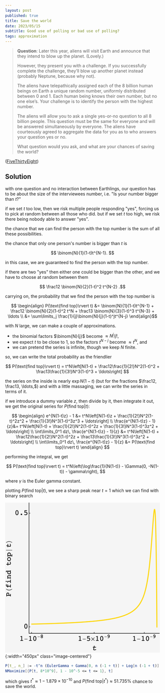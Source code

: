 ```yaml
---
layout: post
published: true
title: Save the world
date: 2023/05/15
subtitle: Good use of polling or bad use of polling?
tags: approximation 
---
```


>**Question**: Later this year, aliens will visit Earth and announce that they intend to blow up the planet. (Lovely.)
>
>However, they present you with a challenge. If you successfully complete the challenge, they’ll blow up another planet instead (probably Neptune, because why not).
>
>The aliens have telepathically assigned each of the 8 billion human beings on Earth a unique random number, uniformly distributed between $0$ and $1.$ Each human being knows their own number, but no one else’s. Your challenge is to identify the person with the highest number.
>
>The aliens will allow you to ask a single yes-or-no question to all $8$ billion people. This question must be the same for everyone and will be answered simultaneously by everyone. The aliens have courteously agreed to aggregate the data for you as to who answers your question yes or no.
>
>What question would you ask, and what are your chances of saving the world?

<!--more-->

([FiveThirtyEight]([URL](https://fivethirtyeight.com/features/can-you-save-the-world/)))

## Solution

with one question and no interaction between Earthlings, our question has to be about the size of the interviewees number, i.e. "Is your number bigger than $t$?"

if we set $t$ too low, then we risk multiple people responding "yes", forcing us to pick at random between all those who did. but if we set $t$ too high, we risk there being nobody able to answer "yes".

<!-- $($something much higher than $1-1/(8\times10^9))$ -->

the chance that we can find the person with the top number is the sum of all these possibilities.

the chance that only one person's number is bigger than $t$ is

$$ \binom{N}{1}(1-t)t^{N-1}. $$

in this case, we are guaranteed to find the person with the top number.

if there are two "yes" then either one could be bigger than the other, and we have to choose at random between them

$$ \frac12 \binom{N}{2}(1-t)^2 t^{N-2} .$$

carrying on, the probability that we find the person with the top number is 

$$ \begin{align}
  P(\text{find top}\rvert t) &= \binom{N}{1}(1-t)t^{N-1} + \frac12 \binom{N}{2}(1-t)^2 t^N + \frac13 \binom{N}{3}(1-t)^3 t^{N-3} + \ldots \\
  &= \sum\limits_j \frac{1}{j}\binom{N}{j}(1-t)^jt^{N-j}
\end{align}$$

with $N$ large, we can make a couple of approximations. 

- the binomial factors $\binom{N}{j}$ become $\approx N^j/j!,$ 
- we expect $t$ to be close to $1,$ so the factors $t^{N-j}$ become $\approx t^N,$ and 
- we can pretend the series is infinite, though we keep $N$ finite.

<!-- (for high powers of $j$ where the second one doesn't hold, the $(1-t)^j$ will have already supressed the term). -->

so, we can write the total probability as the friendlier

$$
  P(\text{find top}\rvert t) = t^N\left[N(1-t) + \frac12\frac{1}{2!}N^2(1-t)^2 + \frac13\frac{1}{3!}N^3(1-t)^3 + \ldots\right] 
$$

the series on the inside is nearly $\exp N(1-t)$ (but for the fractions $\frac12, \frac13, \ldots,$) and with a little massaging, we can write the series in terms of it. 

if we introduce a dummy variable $z,$ then divide by it, then integrate it out, we get the original series for $P(\text{find top}\rvert t):$

$$ 
  \begin{align}
e^{N(1-t)z} - 1 &= t^N\left[N(1-t)z + \frac{1}{2!}N^2(1-t)^2z^2 + \frac{1}{3!}N^3(1-t)^3z^3 + \ldots\right] \\
\frac{e^{N(1-t)z} - 1}{z}&= t^N\left[N(1-t) + \frac{1}{2!}N^2(1-t)^2z + \frac{1}{3!}N^3(1-t)^3z^2 + \ldots\right] \\
\int\limits_0^1 dz\, \frac{e^{N(1-t)z} - 1}{z} &= t^N\left[N(1-t) + \frac12\frac{1}{2!}N^2(1-t)^2z + \frac13\frac{1}{3!}N^3(1-t)^3z^2 + \ldots\right] \\
\int\limits_0^1 dz\, \frac{e^{N(1-t)z} - 1}{z} &= P(\text{find top}\rvert t)
\end{align} 
$$

performing the integral, we get

$$ P(\text{find top}\rvert t) = t^N\left(\log\frac{1}{N(1-t)} - \Gamma(0, -N(1-t)) - \gamma\right), $$

where $\gamma$ is the Euler gamma constant.

plotting $P(\text{find top}\rvert t),$ we see a sharp peak near $t=1$ which we can find with binary search

![](/img/2023-05-15-save-world-plot2.png){:width="450px" class="image-centered"}

```mathematica
P[t_, n_] := -t^n (EulerGamma + Gamma[0, n (-1 + t)] + Log[n (-1 + t)]);
NMaximize[{P[t, 8*10^9], 1 - 10^-5 <= t <= 1}, t]
```

which gives $t^* \approx 1-1.879\times10^{-10}$ and $P(\text{find top}\rvert t^*) \approx 51.735\%$ chance to save the world.

<br>

